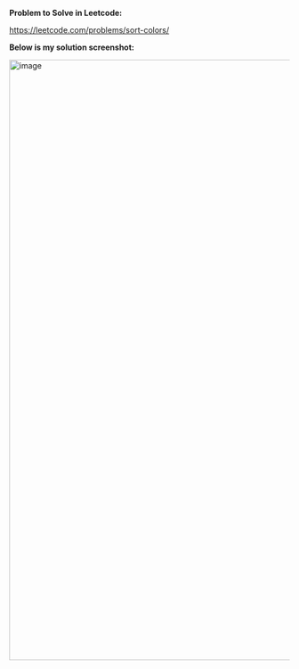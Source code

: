 **Problem to Solve in Leetcode:**

https://leetcode.com/problems/sort-colors/

**Below is my solution screenshot:**

<img width="1920" height="1080" alt="image" src="https://github.com/user-attachments/assets/a4093179-5be2-490f-a8ce-512d5057d37d" />
